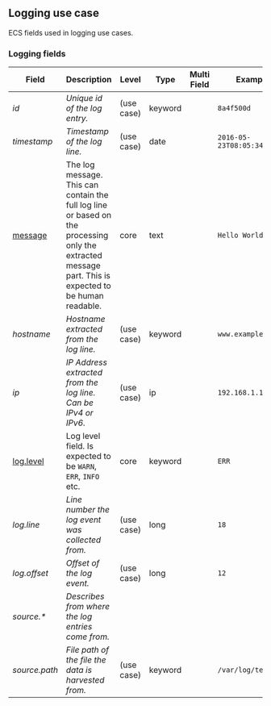 ## Logging use case

ECS fields used in logging use cases.

### <a name="logging"></a> Logging fields


| Field  | Description  | Level  | Type  | Multi Field  | Example  |
|---|---|---|---|---|---|
| <a name="id"></a>*id* | *Unique id of the log entry.* | (use case) | keyword |  | `8a4f500d` |
| <a name="timestamp"></a>*timestamp* | *Timestamp of the log line.* | (use case) | date |  | `2016-05-23T08:05:34.853Z` |
| [message](https://github.com/elastic/ecs#message)  | The log message.<br/>This can contain the full log line or based on the processing only the extracted message part. This is expected to be human readable. | core | text |  | `Hello World` |
| <a name="hostname"></a>*hostname* | *Hostname extracted from the log line.* | (use case) | keyword |  | `www.example.com` |
| <a name="ip"></a>*ip* | *IP Address extracted from the log line. Can be IPv4 or IPv6.* | (use case) | ip |  | `192.168.1.12` |
| [log.level](https://github.com/elastic/ecs#log.level)  | Log level field. Is expected to be `WARN`, `ERR`, `INFO` etc. | core | keyword |  | `ERR` |
| <a name="log.line"></a>*log.line* | *Line number the log event was collected from.* | (use case) | long |  | `18` |
| <a name="log.offset"></a>*log.offset* | *Offset of the log event.* | (use case) | long |  | `12` |
| <a name="source.&ast;"></a>*source.&ast;* | *Describes from where the log entries come from.<br/>* |  |  |  |  |
| <a name="source.path"></a>*source.path* | *File path of the file the data is harvested from.* | (use case) | keyword |  | `/var/log/test.log` |



